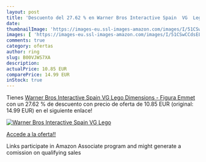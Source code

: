 ```yaml
---
layout: post
title: 'Descuento del 27.62 % en Warner Bros Interactive Spain  VG  Lego '
date: 
thumbnailImage: 'https://images-eu.ssl-images-amazon.com/images/I/51CSwCCdsEL._SL200_.jpg'
images: [ 'https://images-eu.ssl-images-amazon.com/images/I/51CSwCCdsEL._SL200_.jpg' ]
comments: true
category: ofertas
author: ring
slug: B00VJWS7XA
description:
actualPrice: 10.85 EUR
comparePrice: 14.99 EUR
inStock: true
---
```


Tienes [Warner Bros Interactive Spain  VG  Lego Dimensions - Figura Emmet](https://www.amazon.es/dp/B00VJWS7XA/?tag=tolees-21) con un 27.62 % de descuento con precio de oferta de 10.85 EUR (original: 14.99 EUR) en el siguiente enlace!

[![Warner Bros Interactive Spain  VG  Lego ](https://images-eu.ssl-images-amazon.com/images/I/51CSwCCdsEL._SL200_.jpg)](https://www.amazon.es/dp/B00VJWS7XA/?tag=tolees-21)

[Accede a la oferta!!](https://www.amazon.es/dp/B00VJWS7XA/?tag=tolees-21)

Links participate in Amazon Associate program and might generate a comission on qualifying sales


